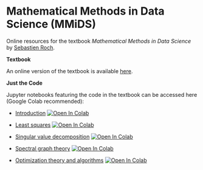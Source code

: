 # Mathematical Methods in Data Science (MMiDS)

Online resources for the textbook *Mathematical Methods in Data Science*  by [Sebastien Roch](https://people.math.wisc.edu/~roch/).

**Textbook**

An online version of the textbook is available [here](https://mmids-textbook.github.io/).

**Just the Code**

Jupyter notebooks featuring the code in the textbook can be accessed here (Google Colab recommended):

- [Introduction](https://github.com/MMiDS-textbook/MMiDS-textbook.github.io/blob/main/just_the_code/roch_mmids_chap_intro_notebook.ipynb)
[![Open In Colab](https://colab.research.google.com/assets/colab-badge.svg)](https://colab.research.google.com/github/MMiDS-textbook/MMiDS-textbook.github.io/blob/main/just_the_code/roch_mmids_chap_intro_notebook.ipynb)

- [Least squares](https://github.com/MMiDS-textbook/MMiDS-textbook.github.io/blob/main/just_the_code/roch_mmids_chap_ls_notebook.ipynb)
[![Open In Colab](https://colab.research.google.com/assets/colab-badge.svg)](https://colab.research.google.com/github/MMiDS-textbook/MMiDS-textbook.github.io/blob/main/just_the_code/roch_mmids_chap_ls_notebook.ipynb)

- [Singular value decomposition](https://github.com/MMiDS-textbook/MMiDS-textbook.github.io/blob/main/just_the_code/roch_mmids_chap_svd_notebook.ipynb)
[![Open In Colab](https://colab.research.google.com/assets/colab-badge.svg)](https://colab.research.google.com/github/MMiDS-textbook/MMiDS-textbook.github.io/blob/main/just_the_code/roch_mmids_chap_svd_notebook.ipynb)

- [Spectral graph theory](https://github.com/MMiDS-textbook/MMiDS-textbook.github.io/blob/main/just_the_code/roch_mmids_chap_specgraph_notebook.ipynb)
[![Open In Colab](https://colab.research.google.com/assets/colab-badge.svg)](https://colab.research.google.com/github/MMiDS-textbook/MMiDS-textbook.github.io/blob/main/just_the_code/roch_mmids_chap_specgraph_notebook.ipynb)

- [Optimization theory and algorithms](https://github.com/MMiDS-textbook/MMiDS-textbook.github.io/blob/main/just_the_code/roch_mmids_chap_opt_notebook.ipynb)
[![Open In Colab](https://colab.research.google.com/assets/colab-badge.svg)](https://colab.research.google.com/github/MMiDS-textbook/MMiDS-textbook.github.io/blob/main/just_the_code/roch_mmids_chap_opt_notebook.ipynb)
